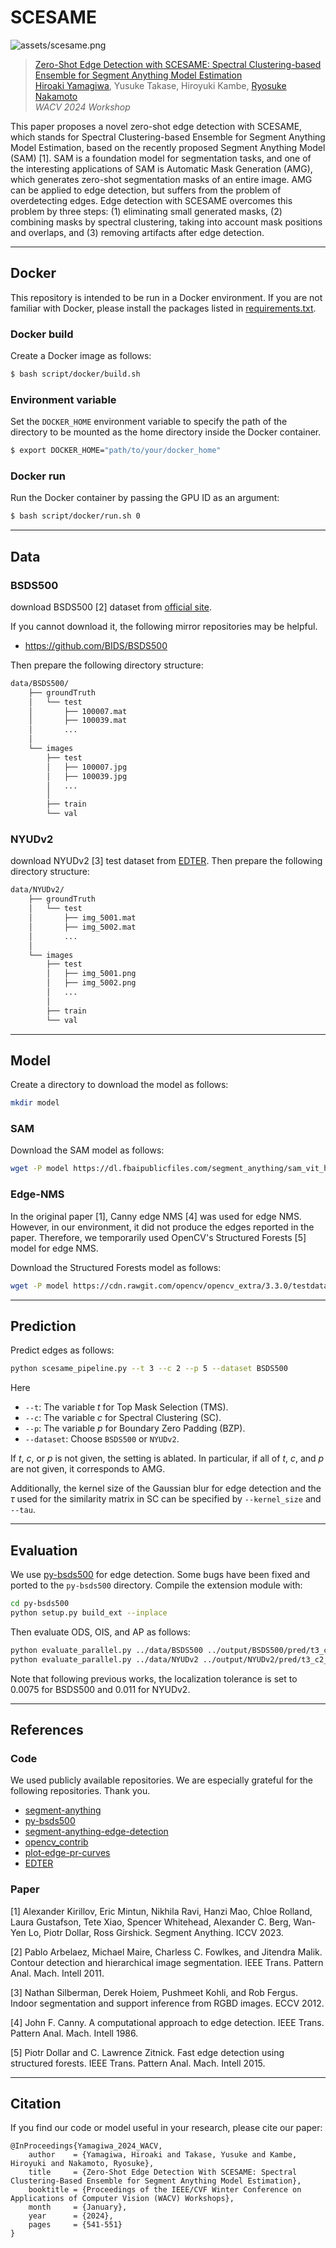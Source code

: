 # SCESAME

![assets/scesame.png](assets/scesame.png)

> [Zero-Shot Edge Detection with SCESAME: Spectral Clustering-based Ensemble for Segment Anything Model Estimation](https://openaccess.thecvf.com/content/WACV2024W/Pretrain/html/Yamagiwa_Zero-Shot_Edge_Detection_With_SCESAME_Spectral_Clustering-Based_Ensemble_for_Segment_WACVW_2024_paper.html)                 
> [Hiroaki Yamagiwa](https://ymgw55.github.io/), Yusuke Takase, Hiroyuki Kambe, [Ryosuke Nakamoto](https://www.let.media.kyoto-u.ac.jp/en/member/ryosuke-nakamoto/)                
> *WACV 2024 Workshop*

This paper proposes a novel zero-shot edge detection with SCESAME, which stands for Spectral Clustering-based Ensemble for Segment Anything Model Estimation, based on the recently proposed Segment Anything Model (SAM) [1]. SAM is a foundation model for segmentation tasks, and one of the interesting applications of SAM is Automatic Mask Generation (AMG), which generates zero-shot segmentation masks of an entire image. AMG can be applied to edge detection, but suffers from the problem of overdetecting edges. Edge detection with SCESAME overcomes this problem by three steps: (1) eliminating small generated masks, (2) combining masks by spectral clustering, taking into account mask positions and overlaps, and (3) removing artifacts after edge detection. 

---

## Docker

This repository is intended to be run in a Docker environment. If you are not familiar with Docker, please install the packages listed in [requirements.txt](requirements.txt).

### Docker build

Create a Docker image as follows:

```bash
$ bash script/docker/build.sh
```

### Environment variable

Set the `DOCKER_HOME` environment variable to specify the path of the directory to be mounted as the home directory inside the Docker container.
```bash
$ export DOCKER_HOME="path/to/your/docker_home"
```

### Docker run
Run the Docker container by passing the GPU ID as an argument:
```bash
$ bash script/docker/run.sh 0
```

---

## Data

### BSDS500
download BSDS500 [2] dataset from [official site](https://www2.eecs.berkeley.edu/Research/Projects/CS/vision/grouping/resources.html).

If you cannot download it, the following mirror repositories may be helpful.
- https://github.com/BIDS/BSDS500

Then prepare the following directory structure:

```bash
data/BSDS500/
    ├── groundTruth
    │   └── test
    │       ├── 100007.mat
    │       ├── 100039.mat
    │       ...
    │       
    └── images
        ├── test
        │   ├── 100007.jpg
        │   ├── 100039.jpg
        │   ...
        │
        ├── train
        └── val
```

### NYUDv2

download NYUDv2 [3] test dataset from [EDTER](https://github.com/MengyangPu/EDTER).
Then prepare the following directory structure:

```bash
data/NYUDv2/
    ├── groundTruth
    │   └── test
    │       ├── img_5001.mat
    │       ├── img_5002.mat
    │       ...
    │       
    └── images
        ├── test
        │   ├── img_5001.png
        │   ├── img_5002.png
        │   ...
        │
        ├── train
        └── val
```

---

## Model

Create a directory to download the model as follows:

```bash
mkdir model
```

### SAM

Download the SAM model as follows:

```bash
wget -P model https://dl.fbaipublicfiles.com/segment_anything/sam_vit_h_4b8939.pth
```

### Edge-NMS

In the original paper [1], Canny edge NMS [4] was used for edge NMS.
However, in our environment, it did not produce the edges reported in the paper. 
Therefore, we temporarily used OpenCV's Structured Forests [5] model for edge NMS.

Download the Structured Forests model as follows:

```bash
wget -P model https://cdn.rawgit.com/opencv/opencv_extra/3.3.0/testdata/cv/ximgproc/model.yml.gz
```

---

## Prediction

Predict edges as follows:

```bash
python scesame_pipeline.py --t 3 --c 2 --p 5 --dataset BSDS500
```

Here
- `--t`: The variable $t$ for Top Mask Selection (TMS).
- `--c`: The variable $c$ for Spectral Clustering (SC).
- `--p`: The variable $p$ for Boundary Zero Padding (BZP).
- `--dataset`: Choose `BSDS500` or `NYUDv2`.


If $t$, $c$, or $p$ is not given, the setting is ablated.
In particular, if all of $t$, $c$, and $p$ are not given, it corresponds to AMG.

Additionally, the kernel size of the Gaussian blur for edge detection and the $\tau$ used for the similarity matrix in SC can be specified by `--kernel_size` and `--tau`.

---

## Evaluation

We use [py-bsds500](https://github.com/Britefury/py-bsds500/tree/master) for edge detection. Some bugs have been fixed and ported to the `py-bsds500` directory.
Compile the extension module with:
```bash
cd py-bsds500
python setup.py build_ext --inplace
```

Then evaluate ODS, OIS, and AP as follows:

```bash
python evaluate_parallel.py ../data/BSDS500 ../output/BSDS500/pred/t3_c2_p5_ks3_tau0.5/ test --max_dist 0.0075
python evaluate_parallel.py ../data/NYUDv2 ../output/NYUDv2/pred/t3_c2_p5_ks3_tau0.5/ test --max_dist 0.011
```
Note that following previous works, the localization tolerance is set to 0.0075 for BSDS500 and 0.011 for NYUDv2.

---

## References

### Code

We used publicly available repositories. We are especially grateful for the following repositories. Thank you.

- [segment-anything](https://github.com/facebookresearch/segment-anything)
- [py-bsds500](https://github.com/Britefury/py-bsds500)
- [segment-anything-edge-detection](https://github.com/ymgw55/segment-anything-edge-detection)
- [opencv_contrib](https://github.com/opencv/opencv_contrib)
- [plot-edge-pr-curves](https://github.com/MCG-NKU/plot-edge-pr-curves)
- [EDTER](https://github.com/MengyangPu/EDTER)

### Paper

[1] Alexander Kirillov, Eric Mintun, Nikhila Ravi, Hanzi Mao, Chloe Rolland, Laura Gustafson, Tete Xiao, Spencer Whitehead, Alexander C. Berg, Wan-Yen Lo, Piotr Dollar, Ross Girshick. Segment Anything. ICCV 2023.

[2] Pablo Arbelaez, Michael Maire, Charless C. Fowlkes, and Jitendra Malik. Contour detection and hierarchical image segmentation. IEEE Trans. Pattern Anal. Mach. Intell 2011.

[3] Nathan Silberman, Derek Hoiem, Pushmeet Kohli, and Rob Fergus. Indoor segmentation and support inference from RGBD images. ECCV 2012.

[4] John F. Canny. A computational approach to edge detection. IEEE Trans. Pattern Anal. Mach. Intell 1986.

[5] Piotr Dollar and C. Lawrence Zitnick. Fast edge detection using structured forests. IEEE Trans. Pattern Anal. Mach. Intell 2015.

---

## Citation
If you find our code or model useful in your research, please cite our paper:
```
@InProceedings{Yamagiwa_2024_WACV,
    author    = {Yamagiwa, Hiroaki and Takase, Yusuke and Kambe, Hiroyuki and Nakamoto, Ryosuke},
    title     = {Zero-Shot Edge Detection With SCESAME: Spectral Clustering-Based Ensemble for Segment Anything Model Estimation},
    booktitle = {Proceedings of the IEEE/CVF Winter Conference on Applications of Computer Vision (WACV) Workshops},
    month     = {January},
    year      = {2024},
    pages     = {541-551}
}
```